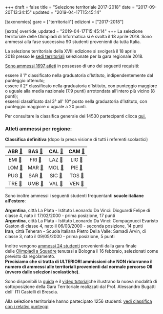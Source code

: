 +++
draft = false
title = "Selezione territoriale 2017-2018"
date = "2017-09-20T13:34:15"
updated = "2019-04-17T15:45:14"

[taxonomies]
gare = ["territoriali"]
edizioni = ["2017-2018"]

[extra]
override_updated = "2019-04-17T15:45:14"
+++
La selezione territoriale delle Olimpiadi di Informatica si è svolta il 18 aprile 2018. Sono ammessi alla fase successiva 90 studenti provenienti da tutta Italia.

<!-- more -->

La selezione territoriale della XVIII edizione si svolgerà il 18 aprile 2018 presso le [sedi territoriali](/pagine/organizzazione/) selezionate per la gara regionale 2018. <br>

[Sono ammessi 1697 atleti](/oldsite/139/1697_Atleti_ammessi_Selezione_Territoriale_18_Aprile_2018.xlsx) in possesso di uno dei seguenti requisiti:

essere il 1° classificato nella graduatoria d’Istituto, indipendentemente dal punteggio ottenuto;<br/>essere il 2° classificato nella graduatoria d’Istituto, con punteggio maggiore o uguale alla media nazionale (7.9 punti) arrotondata all’intero più vicino (8 punti);<br/>essersi classificato dal 3° all' 10° posto nella graduatoria d’Istituto, con punteggio maggiore o uguale a 20 punti.

Per consultare la classifica generale dei 14530 partecipanti clicca [qui.](/oldsite/139/classifica-generale_Scolastica2017.xlsx)

### Atleti ammessi per regione:

**Classifica definitiva** (dopo la presa visione di tutti i referenti scolastici)

|  ABR [🔗](/oldsite/139/abruzzo2018.pdf)  | BAS [🔗](/oldsite/139/basilicata2018.pdf) |  CAL [🔗](/oldsite/139/calabria2018.pdf)   | CAM [🔗](/oldsite/139/campania2018.pdf) |
| :--------------------------------------: | :------------------------------------: | :-------------------------------------: | :----------------------------------: |
|  EMI [🔗](/oldsite/139/emilia2018.pdf)   |   FRI [🔗](/oldsite/139/friuli2018.pdf)   |    LAZ [🔗](/oldsite/139/lazio2018.pdf)    | LIG [🔗](/oldsite/139/liguria2018.pdf)  |
| LOM [🔗](/oldsite/139/lombardia2018.pdf) |   MAR [🔗](/oldsite/139/marche2018.pdf)   |   MOL [🔗](/oldsite/139/molise2018.pdf)    | PIE [🔗](/oldsite/139/piemonte2018.pdf) |
|  PUG [🔗](/oldsite/139/puglia2018.pdf)   |  SAR [🔗](/oldsite/139/sardegna2018.pdf)  |   SIC [🔗](/oldsite/139/sicilia2018.pdf)   | TOS [🔗](/oldsite/139/toscana2018.pdf)  |
| TRE [🔗](/oldsite/139/trentino2018.pdf)  |   UMB [🔗](/oldsite/139/umbria2018.pdf)   | VAL [🔗](/oldsite/139/valle-aosta2018.pdf) |  VEN [🔗](/oldsite/139/veneto2018.pdf)  |

Sono inoltre ammessi i seguenti studenti frequentanti **scuole italiane all'estero**:

**Argentina**, città La Plata - Istituto Leonardo Da Vinci: Dioguardi Felipe di classe 4, nato il 17/02/2000 - prima posizione, 17 punti <br/>**Argentina**, città La Plata - Istituto Leonardo Da Vinci: Compagnucci Evaristo Gaston di classe 4, nato il 06/03/2000 - seconda posizione, 14 punti<br/>**Iran**, città Teheran - Scuola Italiana Pietro Della Valle: Samadi Arvin, di classe 3, nato il 09/05/2000 - prima posizione, 5 punti

Inoltre vengono [ammessi 24 studenti](/oldsite/139/Olimpiadi_a_squadre_24_sito.xlsx) provenienti dalla gara finale delle [Olimpiadi a Squadre](http://oisquadre.it/) tenutasi a Bologna il 16 febbraio, selezionati come previsto da regolamento. <br/>**Precisiamo che si tratta di ULTERIORI ammissioni che NON ridurranno il numero di ammessi alle territoriali provenienti dal normale percorso OII (ovvero dalle selezioni scolastiche).**

Sono disponibili la [guida](http://www.imparando.net/sito/olimpiadi_di_informatica.htm) e il [video tutorial](https://www.youtube.com/watch?v=2JbEsQCmkbk)che illustrano la nuova modalità di sottoposizione della Gara Territoriale realizzati dal Prof. Alessandro Bugatti dell' ITI Castelli di Brescia.

Alla selezione territoriale hanno partecipato 1256 studenti: [vedi classifica con i relativi punteggi](/oldsite/139/classifica-generale-SelezioneTerritoriale_2018.xlsx)
